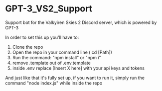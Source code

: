 # GPT-3_VS2_Support
Support bot for the Valkyiren Skies 2 Discord server, which is powered by GPT-3


In order to set this up you'll have to:
1) Clone the repo
2) Open the repo in your command line ( cd [Path])
3) Run the command:
    "npm install" or "npm i"
4) remove .template out of .env.template
5) inside .env replace [Insert X here] with your api keys and tokens

And just like that it's fully set up, if you want to run it, simply run the command "node index.js" while inside the repo
